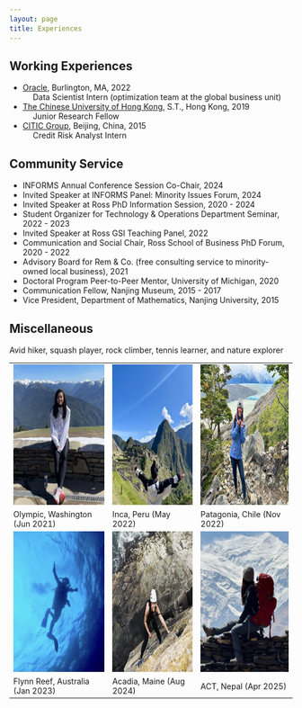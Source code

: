 ```yaml
---
layout: page
title: Experiences
---
```


## Working Experiences

- [Oracle](https://www.oracle.com/), Burlington, MA, 2022\
&emsp; Data Scientist Intern (optimization team at the global business unit)
- [The Chinese University of Hong Kong](https://www.cuhk.edu.hk/english/index.html), S.T., Hong Kong, 2019\
&emsp; Junior Research Fellow
- [CITIC Group](https://www.citicbank.com/), Beijing, China, 2015\
&emsp; Credit Risk Analyst Intern

## Community Service
- INFORMS Annual Conference Session Co-Chair, 2024
- Invited Speaker at INFORMS Panel: Minority Issues Forum, 2024
- Invited Speaker at Ross PhD Information Session, 2020 - 2024
- Student Organizer for Technology & Operations Department Seminar, 2022 - 2023
- Invited Speaker at Ross GSI Teaching Panel, 2022
- Communication and Social Chair, Ross School of Business PhD Forum, 2020 - 2022
- Advisory Board for Rem & Co. (free consulting service to minority-owned local business), 2021
- Doctoral Program Peer-to-Peer Mentor, University of Michigan, 2020
- Communication Fellow, Nanjing Museum, 2015 - 2017
- Vice President, Department of Mathematics, Nanjing University, 2015

## Miscellaneous
Avid hiker, squash player, rock climber, tennis learner, and nature explorer

<table style="border:hidden;">
  <tr>
    <td><img src="/public/hike00.jpg" width=325 height=250></td>
    <td><img src="/public/hike0.jpg" width=325 height=250></td>
    <td><img src="/public/hike1.jpeg" width=325 height=250></td>
  </tr>
    <tr>
    <td>Olympic, Washington (Jun 2021)</td>
    <td>Inca, Peru (May 2022)</td>
    <td>Patagonia, Chile (Nov 2022)</td>
  </tr>
    <tr>
    <td><img src="/public/hike5.jpg" width=325 height=250></td>
    <td><img src="/public/hike2.jpg" width = 325 height=250></td>
    <td><img src="/public/hike6.jpg" width=325 height=250></td>
  </tr>
    <tr>
    <td> Flynn Reef, Australia (Jan 2023) </td>
    <td> Acadia, Maine (Aug 2024) </td>
    <td>ACT, Nepal (Apr 2025)</td>
  </tr>
 </table>


